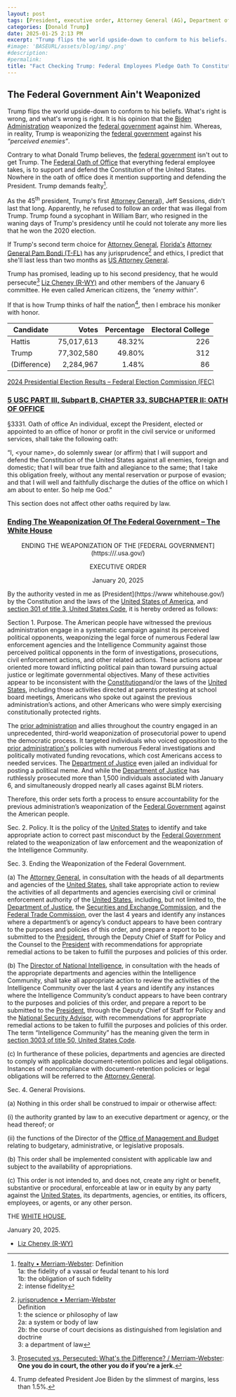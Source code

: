 ```yaml
---
layout: post
tags: [President, executive order, Attorney General (AG), Department of Justice (DOJ), Securities and Exchange Commission (SEC), Federal Trade Commission (FTC), United States Code of Laws, National Security Advisor, politics]
categories: [Donald Trump]
date: 2025-01-25 2:13 PM
excerpt: "Trump flips the world upside-down to conform to his beliefs. What’s right is wrong, and what’s wrong is right. It is his opinion that the Biden Administration weaponized the federal government against him. Whereas, in reality, Trump is weaponizing the federal government against his “perceived enemies”. – @RalphHightower"
#image: 'BASEURL/assets/blog/img/.png'
#description:
#permalink:
title: "Fact Checking Trump: Federal Employees Pledge Oath To Constitution, Not The President"
---
```



## The Federal Government Ain't Weaponized 

Trump flips the world upside-down to conform to his beliefs. What's right is wrong, and what's wrong is right. It is his opinion that the [Biden Administration](https://bidenwhitehouse.archives.gov/) weaponized the [federal government](https://www.usa.gov/) against him. Whereas, in reality, Trump is weaponizing the [federal government](https://www.usa.gov/) against his *“perceived enemies”*.

Contrary to what Donald Trump believes, the [federal government](https://www.usa.gov/) isn't out to get Trump. The [Federal Oath of Office](https://uscode.house.gov/view.xhtml?path=/prelim@title5/part3/subpartB/chapter33/subchapter2&edition=prelim) that everything federal employee takes, is to support and defend the Constitution of the United States. Nowhere in the oath of office does it mention supporting and defending the President. Trump demands fealty[^11].

[^11]: [fealty • Merriam-Webster](http://www.merriam-webster.com/dictionary/fealty): Definition</br >1a: the fidelity of a vassal or feudal tenant to his lord</br >1b: the obligation of such fidelity</br >2: intense fidelity

As the 45<sup>th</sup> president, Trump's first [Attorney General](https://www.justice.gov/)), Jeff Sessions, didn't last that long. Apparently, he refused to follow an order that was illegal from Trump. Trump found a sycophant in William Barr, who resigned in the waning days of Trump's presidency until he could not tolerate any more lies that he won the 2020 election. 

If Trump's second term choice for [Attorney General](https://www.justice.gov/), [Florida's](https://myflorida.com/) [Attorney General Pam Bondi (T-FL)](https://www.myfloridalegal.com/) has any jurisprudence[^31] and ethics, I predict that she'll last less than two months as [US Attorney General](https://www.justice.gov/). 

[^31]: [jurisprudence • Merriam-Webster](http://www.merriam-webster.com/dictionary/jurisprudence)</br >Definition</br >1: the science or philosophy of law</br >2a: a system or body of law</br >2b: the course of court decisions as distinguished from legislation and doctrine</br >3: a department of law

Trump has promised, leading up to his second presidency, that he would persecute[^41] [Liz Cheney (R-WY)](https://www.congress.gov/member/liz-cheney/C001109) and other members of the January 6 committee. He even called American citizens, the *“enemy within”*.

[^41]: [Prosecuted vs. Persecuted: What's the Difference? / Merriam-Webster](https://www.merriam-webster.com/grammar/prosecuted-vs-persecuted-usage): **One you do in court, the other you do if you're a jerk.**

If that is how Trump thinks of half the nation[^51], then I embrace his moniker with honor. 

[^51]: Trump defeated President Joe Biden by the slimmest of margins, less than 1.5%.

| Candidate | Votes | Percentage | Electoral College |
|---|--:|---:|---:|
| Hattis | 75,017,613  | 48.32% | 226 |
| Trump | 77,302,580 | 49.80% | 312 |
| (Difference) | 2,284,967 | 1.48% | 86 |

[2024 Presidential Election Results – Federal Election Commission (FEC)](https://www.fec.gov/resources/cms-content/documents/2024presgeresults.pdf)

### [5 USC PART III, Subpart B, CHAPTER 33, SUBCHAPTER II: OATH OF OFFICE](https://uscode.house.gov/view.xhtml?path=/prelim@title5/part3/subpartB/chapter33/subchapter2&edition=prelim)

§3331. Oath of office
An individual, except the President, elected or appointed to an office of honor or profit in the civil service or uniformed services, shall take the following oath: 

“I, \<your name\>, do solemnly swear (or affirm) that I will support and defend the Constitution of the United States against all enemies, foreign and domestic; that I will bear true faith and allegiance to the same; that I take this obligation freely, without any mental reservation or purpose of evasion; and that I will well and faithfully discharge the duties of the office on which I am about to enter. So help me God."

This section does not affect other oaths required by law.

### [Ending The Weaponization Of The Federal Government – The White House](https://www.whitehouse.gov/presidential-actions/2025/01/ending-the-weaponization-of-the-federal-government/)

<p style="text-align: center">ENDING THE WEAPONIZATION OF THE [FEDERAL GOVERNMENT](https:///.usa.gov/)</p>
<p style="text-align: center">EXECUTIVE ORDER</p>
<p style="text-align: center">January 20, 2025</p>

By the authority vested in me as [President](https://www whitehouse.gov/) by the Constitution and the laws of the [United States of America](https://www.usa.gov/), and [section 301 of title 3, United States Code](https://uscode.house.gov/view.xhtml?req=granuleid:USC-prelim-title3-section301&num=0&edition=prelim), it is hereby ordered as follows:

Section 1.  Purpose.  The American people have witnessed the previous administration engage in a systematic campaign against its perceived political opponents, weaponizing the legal force of numerous Federal law enforcement agencies and the Intelligence Community against those perceived political opponents in the form of investigations, prosecutions, civil enforcement actions, and other related actions.  These actions appear oriented more toward inflicting political pain than toward pursuing actual justice or legitimate governmental objectives.  Many of these activities appear to be inconsistent with the [Constitution](https://congress.gov/)and/or the laws of the [United States](https://www.usa.gov/), including those activities directed at parents protesting at school board meetings, Americans who spoke out against the previous administration’s actions, and other Americans who were simply exercising constitutionally protected rights.

The [prior administration](https://bidenwhitehouse.archives.gov/) and allies throughout the country engaged in an unprecedented, third-world weaponization of prosecutorial power to upend the democratic process.  It targeted individuals who voiced opposition to the [prior administration's](https://bidenwhitehouse.archives.gov/) policies with numerous Federal investigations and politically motivated funding revocations, which cost Americans access to needed services.  The [Department of Justice](https://www.justice.gov/) even jailed an individual for posting a political meme.  And while the [Department of Justice](https://www.justice.gov/) has ruthlessly prosecuted more than 1,500 individuals associated with January 6, and simultaneously dropped nearly all cases against BLM rioters.

Therefore, this order sets forth a process to ensure accountability for the previous administration’s weaponization of the [Federal Government](https://www.usa.gov/) against the American people.

Sec. 2.  Policy.  It is the policy of the [United States](https://www.usa.gov/) to identify and take appropriate action to correct past misconduct by the [Federal Government](https://www.usa.gov/) related to the weaponization of law enforcement and the weaponization of the Intelligence Community.

Sec. 3.  Ending the Weaponization of the Federal Government.  

(a)  The [Attorney General](https://www.justice.gov/), in consultation with the heads of all departments and agencies of the [United States](https://www.usa.gov/), shall take appropriate action to review the activities of all departments and agencies exercising civil or criminal enforcement authority of the [United States](https://www.usa.gov/), including, but not limited to, the [Department of Justice](https://www.justice.gov/), the [Securities and Exchange Commission](https://www.sec.gov/), and the [Federal Trade Commission](https://www.ftc.gov/), over the last 4 years and identify any instances where a department’s or agency’s conduct appears to have been contrary to the purposes and policies of this order, and prepare a report to be submitted to the [President](https://www.whitehouse.gov/), through the Deputy Chief of Staff for Policy and the Counsel to the [President](https://www.whitehouse.gov/) with recommendations for appropriate remedial actions to be taken to fulfill the purposes and policies of this order.

(b)  The [Director of National Intelligence](https://www.dni.gov/), in consultation with the heads of the appropriate departments and agencies within the Intelligence Community, shall take all appropriate action to review the activities of the Intelligence Community over the last 4 years and identify any instances where the Intelligence Community’s conduct appears to have been contrary to the purposes and policies of this order, and prepare a report to be submitted to the [President](https://www.whitehouse.gov/), through the Deputy Chief of Staff for Policy and the [National Security Advisor](https://wh.gov/nsc/), with recommendations for appropriate remedial actions to be taken to fulfill the purposes and policies of this order.  The term “Intelligence Community” has the meaning given the term in [section 3003 of title 50, United States Code](https://uscode.house.gov/view.xhtml?path=/prelim@title50/chapter44&edition=prelim).

(c)  In furtherance of these policies, departments and agencies are directed to comply with applicable document-retention policies and legal obligations.  Instances of noncompliance with document-retention policies or legal obligations will be referred to the [Attorney General](https://www.justice.gov/).

Sec. 4.  General Provisions.  

(a)  Nothing in this order shall be construed to impair or otherwise affect:

(i)   the authority granted by law to an executive department or agency, or the head thereof; or

(ii)  the functions of the Director of the [Office of Management and Budget](https://www.whitehouse.gov/omb/) relating to budgetary, administrative, or legislative proposals.

(b)  This order shall be implemented consistent with applicable law and subject to the availability of appropriations.

(c)  This order is not intended to, and does not, create any right or benefit, substantive or procedural, enforceable at law or in equity by any party against the [United States](https:www.usa.gov/), its departments, agencies, or entities, its officers, employees, or agents, or any other person.

THE [WHITE HOUSE](https://www.whitehouse.gov/),

January 20, 2025.

- [Liz Cheney (R-WY)](https://www.congress.gov/member/liz-cheney/C001109)
